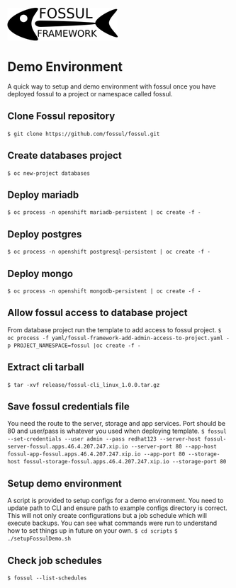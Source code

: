 ![](../images/fossul_logo.png)
# Demo Environment
A quick way to setup and demo environment with fossul once you have deployed fossul to a project or namespace called fossul.

## Clone Fossul repository
```$ git clone https://github.com/fossul/fossul.git```

## Create databases project
```$ oc new-project databases```

## Deploy mariadb
```$ oc process -n openshift mariadb-persistent | oc create -f -```

## Deploy postgres
```$ oc process -n openshift postgresql-persistent | oc create -f -```

## Deploy mongo
```$ oc process -n openshift mongodb-persistent | oc create -f -```

## Allow fossul access to database project
From database project run the template to add access to fossul project.
```$ oc process -f yaml/fossul-framework-add-admin-access-to-project.yaml -p PROJECT_NAMESPACE=fossul |oc create -f -```

## Extract cli tarball
```$ tar -xvf release/fossul-cli_linux_1.0.0.tar.gz```

## Save fossul credentials file
You need the route to the server, storage and app services. Port should be 80 and user/pass is whatever you used when deploying template.
```$ fossul --set-credentials --user admin --pass redhat123 --server-host fossul-server-fossul.apps.46.4.207.247.xip.io --server-port 80 --app-host fossul-app-fossul.apps.46.4.207.247.xip.io --app-port 80 --storage-host fossul-storage-fossul.apps.46.4.207.247.xip.io --storage-port 80```

## Setup demo environment
A script is provided to setup configs for a demo environment. You need to update path to CLI and ensure path to example configs directory is correct. This will not only create configurations but a job schedule which will execute backups. You can see what commands were run to understand how to set things up in future on your own.
```$ cd scripts```
```$ ./setupFossulDemo.sh```

## Check job schedules
```$ fossul --list-schedules```
